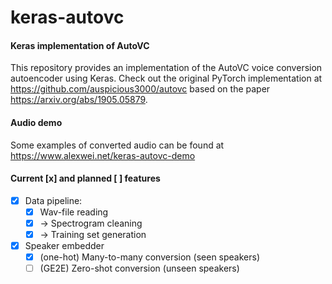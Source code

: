 # keras-autovc
#### Keras implementation of AutoVC

This repository provides an implementation of the AutoVC voice conversion autoencoder using Keras.  Check out the original PyTorch implementation at https://github.com/auspicious3000/autovc based on the paper https://arxiv.org/abs/1905.05879.

	  
#### Audio demo
Some examples of converted audio can be found at https://www.alexwei.net/keras-autovc-demo


#### Current [x] and planned [ ] features
  - [x] Data pipeline:
	  - [x] Wav-file reading
	  - [x] -> Spectrogram cleaning 
	  - [x] -> Training set generation
  - [x] Speaker embedder
	  - [x] (one-hot) Many-to-many conversion (seen speakers)
	  - [ ] (GE2E) Zero-shot conversion (unseen speakers)
